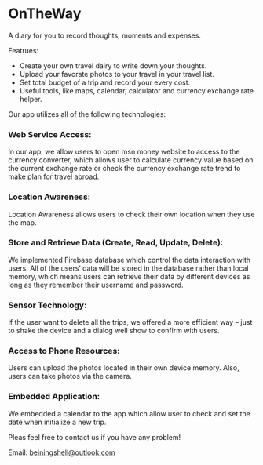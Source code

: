 # OnTheWay
A diary for you to record thoughts, moments and expenses. 

Featrues:
- Create your own travel dairy to write down your thoughts.
- Upload your favorate photos to your travel in your travel list.
- Set total budget of a trip and record your every cost.
- Useful tools, like maps, calendar, calculator and currency exchange rate helper.

Our app utilizes all of the following technologies:
### Web Service Access:
In our app, we allow users to open msn money website to access to the currency converter, which allows user to calculate currency value based on the current exchange rate or check the currency exchange rate trend to make plan for travel abroad. 
### Location Awareness:
Location Awareness allows users to check their own location when they use the map. 
### Store and Retrieve Data (Create, Read, Update, Delete):
We implemented Firebase database which control the data interaction with users. All of the users’ data will be stored in the database rather than local memory, which means users can retrieve their data by different devices as long as they remember their username and password. 
### Sensor Technology:
If the user want to delete all the trips, we offered a more efficient way – just to shake the device and a dialog well show to confirm with users. 
### Access to Phone Resources:
Users can upload the photos located in their own device memory. Also, users can take photos via the camera. 
### Embedded Application:
We embedded a calendar to the app which allow user to check and set the date when initialize a new trip.


Pleas feel free to contact us if you have any problem! 

Email: beiningshell@outlook.com
